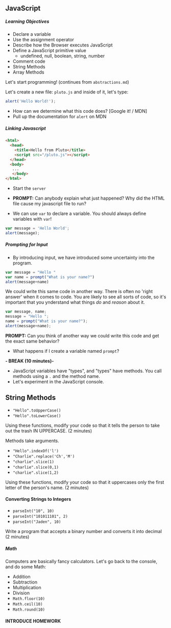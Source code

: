 ## JavaScript

##### Learning Objectives
- Declare a variable
- Use the assignment operator
- Describe how the Browser executes JavaScript
- Define a JavaScript primitive value
  - undefined, null, boolean, string, number
- Comment code
- String Methods
- Array Methods

Let's start programming! (continues from `abstractions.md`)

Let's create a new file: `pluto.js` and inside of it, let's type:

```js
alert('Hello World!');
```

- How can we determine what this code does? [Google it! / MDN]
- Pull up the documentation for `alert` on MDN

##### Linking Javascript

```html
<html>
  <head>
    <title>Hello from Pluto</title>
    <script src="/pluto.js"></script>
  </head>
  <body>
   ...
   </body>
</html>
```

- Start the `server`
- **PROMPT:**  Can anybody explain what just happened?  Why did the HTML file cause my javascript file to run?

- We can use `var` to declare a variable.  You should always define variables with `var`!

```js
var message = 'Hello World';
alert(message);
```

##### Prompting for Input

- By introducing input, we have introduced some uncertainty into the program.

```js
var message = "Hello "
var name = prompt("What is your name?")
alert(message+name)
```

We could write this same code in another way.  There is often no 'right answer' when it comes to code.  You are likely to see all sorts of code, so it's important that you ynderstand what things *do* and *reason* about it.

```js
var message, name;
message = "Hello ";
name = prompt("What is your name?");
alert(message+name);
```

**PROMPT:** Can you think of another way we could write this code and get the exact same behavior?

- What happens if I create a variable named `prompt`?

**- BREAK (10 minutes)-**

- JavaScript variables have "types", and "types" have methods. You call methods using a `.` and the method name.
- Let's experiment in the JavaScript console.

## String Methods
- `"Hello".toUpperCase()`
- `"Hello".toLowerCase()`

Using these functions, modify your code so that it tells the person to take out the trash IN UPPERCASE. (2 minutes)

Methods take arguments.

- `"Hello".indexOf('l')`
- `"Charlie".replace('Ch','M')`
- `"charlie".slice(1)`
- `"charlie".slice(0,1)`
- `"charlie".slice(1,2)`

Using these functions, modify your code so that it uppercases only the first letter of the person's name. (2 minutes)

#### Converting Strings to Integers

- `parseInt("10", 10)`
- `parseInt("101011101", 2)`
- `parseInt("Jaden", 10)`

Write a program that accepts a binary number and converts it into decimal (2 minutes)

##### Math

Computers are basically fancy calculators. Let's go back to the console, and do some Math:

- Addition
- Subtraction
- Multiplication
- Division
- `Math.floor(10)`
- `Math.ceil(10)`
- `Math.round(10)`

#### INTRODUCE HOMEWORK
